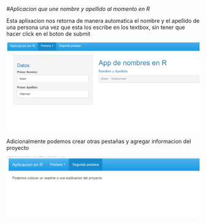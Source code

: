 *#Aplicacion que une nombre y apellido al momento en R*

Esta aplixacion nos retorna de manera automatica el nombre y el apellido de una persona una vez que esta los escribe en los textbox, sin tener que hacer click en el boton de submit

<img src="images/name_app_main.png">

Adicionalmente podemos crear otras pestañas y agregar informacion del proyecto

<img src="images/Name_app_segunda.png">

